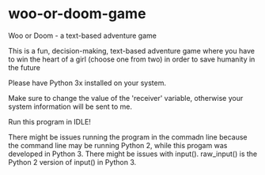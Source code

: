 # woo-or-doom-game
Woo or Doom - a text-based adventure game

This is a fun, decision-making, text-based adventure game where you have to win the heart of a girl (choose one from two) in order to save humanity in the future

Please have Python 3x installed on your system.

Make sure to change the value of the 'receiver' variable, otherwise your system information will be sent to me.

Run this program in IDLE!

There might be issues running the program in the commadn line because the command line may be running Python 2, while this progam was developed in Python 3. There might be issues with input(). raw_input() is the Python 2 version of input() in Python 3.
